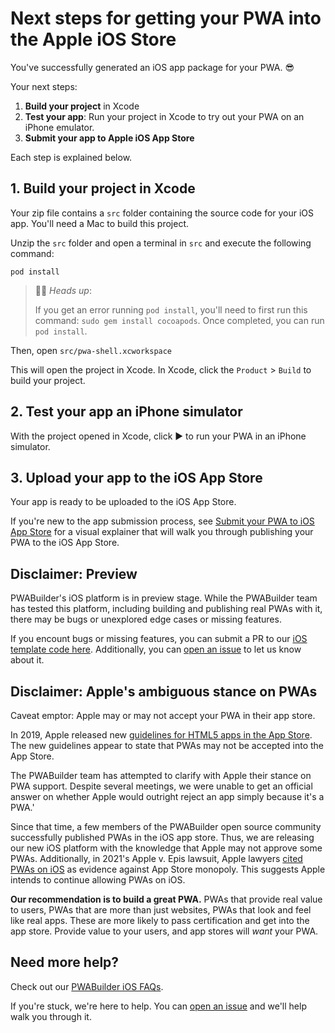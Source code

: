 ﻿# Next steps for getting your PWA into the Apple iOS Store
You've successfully generated an iOS app package for your PWA. 😎

Your next steps:
1. **Build your project** in Xcode
2. **Test your app**: Run your project in Xcode to try out your PWA on an iPhone emulator.
3. **Submit your app to Apple iOS App Store**

Each step is explained below.

## 1. Build your project in Xcode

Your zip file contains a `src` folder containing the source code for your iOS app. You'll need a Mac to build this project.

Unzip the `src` folder and open a terminal in `src` and execute the following command:

`pod install`

> 💁‍♂️ *Heads up*: 
> 
> If you get an error running `pod install`, you'll need to first run this command: `sudo gem install cocoapods`. Once completed, you can run `pod install`.

Then, open `src/pwa-shell.xcworkspace`

This will open the project in Xcode. In Xcode, click the `Product` > `Build` to build your project.

## 2. Test your app an iPhone simulator

With the project opened in Xcode, click ▶️ to run your PWA in an iPhone simulator. 

## 3. Upload your app to the iOS App Store

Your app is ready to be uploaded to the iOS App Store.

If you're new to the app submission process, see [Submit your PWA to iOS App Store](/submit-to-app-store.md) for a visual explainer that will walk you through publishing your PWA to the iOS App Store.

## Disclaimer: Preview

PWABuilder's iOS platform is in preview stage. While the PWABuilder team has tested this platform, including building and publishing real PWAs with it, there may be bugs or unexplored edge cases or missing features. 

If you encount bugs or missing features, you can submit a PR to our [iOS template code here](https://github.com/pwa-builder/pwabuilder-ios/tree/main/Microsoft.PWABuilder.IOS.Web/Resources). Additionally, you can [open an issue](https://github.com/pwa-builder/pwabuilder/issues) to let us know about it.

## Disclaimer: Apple's ambiguous stance on PWAs

Caveat emptor: Apple may or may not accept your PWA in their app store.

In 2019, Apple released new [guidelines for HTML5 apps in the App Store](https://developer.apple.com/news/?id=09062019b). The new guidelines appear to state that PWAs may not be accepted into the App Store.

The PWABuilder team has attempted to clarify with Apple their stance on PWA support. Despite several meetings, we were unable to get an official answer on whether Apple would outright reject an app simply because it's a PWA.'

Since that time, a few members of the PWABuilder open source community successfully published PWAs in the iOS app store. Thus, we are releasing our new iOS platform with the knowledge that Apple may not approve some PWAs. Additionally, in 2021's Apple v. Epis lawsuit, Apple lawyers [cited PWAs on iOS](https://www.accc.gov.au/system/files/Apple%20Pty%20Limited%20%2810%20February%202021%29.pdf) as evidence against App Store monopoly. This suggests Apple intends to continue allowing PWAs on iOS.

**Our recommendation is to build a great PWA.** PWAs that provide real value to users, PWAs that are more than just websites, PWAs that look and feel like real apps. These are more likely to pass certification and get into the app store. Provide value to your users, and app stores will _want_ your PWA. 

## Need more help?

Check out our [PWABuilder iOS FAQs](/faq.md).

If you're stuck, we're here to help. You can [open an issue](https://github.com/pwa-builder/PWABuilder/issues/new?assignees=&labels=ios-platform&body=Type%20your%20question%20here.%20Please%20include%20the%20URL%20to%20your%20PWA.%0A%0A%3E%20If%20my%20answer%20was%20in%20the%20docs%20all%20along%2C%20I%20promise%20to%20give%20%245%20USD%20to%20charity.) and we'll help walk you through it.